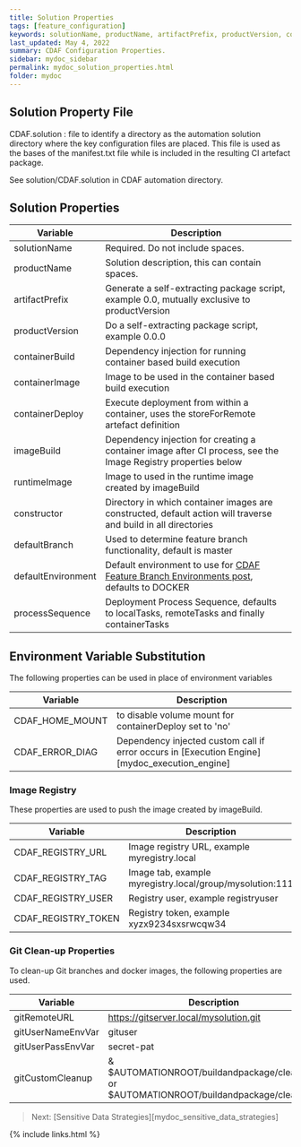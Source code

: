 ```yaml
---
title: Solution Properties
tags: [feature_configuration]
keywords: solutionName, productName, artifactPrefix, productVersion, containerBuild, containerImage, imageBuild, runtimeImage, constructor, defaultBranch, CDAF_HOME_MOUNT, CDAF_REGISTRY_URL, CDAF_REGISTRY_TAG, CDAF_REGISTRY_USER, CDAF_REGISTRY_TOKEN, gitRemoteURL, gitUserNameEnvVar, gitUserPassEnvVar, gitCustomCleanup
last_updated: May 4, 2022
summary: CDAF Configuration Properties.
sidebar: mydoc_sidebar
permalink: mydoc_solution_properties.html
folder: mydoc
---
```


## Solution Property File

CDAF.solution : file to identify a directory as the automation solution directory where the key configuration files are placed. This file is used as the bases of the manifest.txt file while is included in the resulting CI artefact package.

See solution/CDAF.solution in CDAF automation directory.

## Solution Properties

| Variable                  | Description
|---------------------------|------------
| solutionName              | Required. Do not include spaces.
| productName               | Solution description, this can contain spaces.
| artifactPrefix            | Generate a self-extracting package script, example 0.0, mutually exclusive to productVersion
| productVersion            | Do a self-extracting package script, example 0.0.0
| containerBuild            | Dependency injection for running container based build execution
| containerImage            | Image to be used in the container based build execution
| containerDeploy           | Execute deployment from within a container, uses the storeForRemote artefact definition
| imageBuild                | Dependency injection for creating a container image after CI process, see the Image Registry properties below
| runtimeImage              | Image to used in the runtime image created by imageBuild
| constructor               | Directory in which container images are constructed, default action will traverse and build in all directories
| defaultBranch             | Used to determine feature branch functionality, default is master
| defaultEnvironment        | Default environment to use for [CDAF Feature Branch Environments post](https://blog.cdaf.io/posts/2022-02-20-feature-branch-environments/), defaults to DOCKER
| processSequence           | Deployment Process Sequence, defaults to localTasks, remoteTasks and finally containerTasks

## Environment Variable Substitution

The following properties can be used in place of environment variables 

| Variable                  | Description
|---------------------------|------------
| CDAF_HOME_MOUNT           | to disable volume mount for containerDeploy set to 'no'
| CDAF_ERROR_DIAG           | Dependency injected custom call if error occurs in [Execution Engine][mydoc_execution_engine]

### Image Registry

These properties are used to push the image created by imageBuild.

| Variable                  | Description
|---------------------------|------------
| CDAF_REGISTRY_URL         | Image registry URL, example myregistry.local
| CDAF_REGISTRY_TAG         | Image tab, example myregistry.local/group/mysolution:111
| CDAF_REGISTRY_USER        | Registry user, example registryuser
| CDAF_REGISTRY_TOKEN       | Registry token, example xyzx9234sxsrwcqw34

### Git Clean-up Properties

To clean-up Git branches and docker images, the following properties are used.

| Variable                  | Description
|---------------------------|------------
| gitRemoteURL              | https://gitserver.local/mysolution.git
| gitUserNameEnvVar         | gituser
| gitUserPassEnvVar         | secret-pat
| gitCustomCleanup          | & $AUTOMATIONROOT/buildandpackage/clean.ps1 or $AUTOMATIONROOT/buildandpackage/clean.sh

> Next: [Sensitive Data Strategies][mydoc_sensitive_data_strategies]

{% include links.html %}
